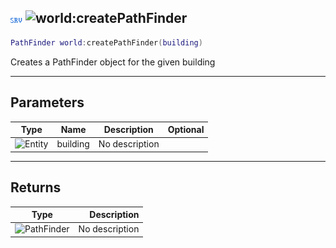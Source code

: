 ## ![server](../../.gitbook/assets/server.png) ![world](./readme/world "mention"):createPathFinder

```lua
PathFinder world:createPathFinder(building)
```

Creates a PathFinder object for the given building

------
## Parameters

| Type   | Name | Description | Optional |
| ------ | ---- | ----------- | -------: |
| ![Entity](./readme/entity "mention") | building | No description |  |


------
## Returns

| Type   | Description |
| ------ | ----------: |
| ![PathFinder](./readme/pathfinder "mention") | No description |

